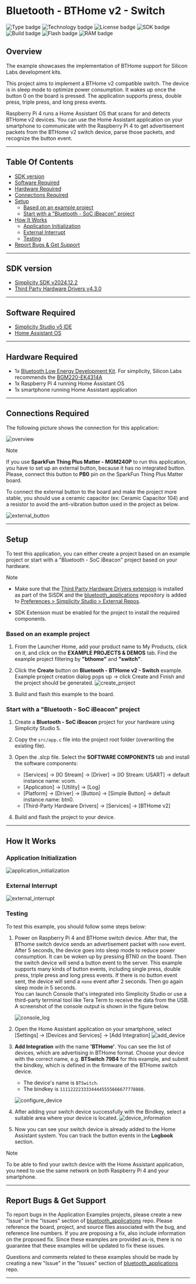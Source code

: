 # Bluetooth - BTHome v2 - Switch #

![Type badge](https://img.shields.io/badge/Type-Virtual%20Application-green)
![Technology badge](https://img.shields.io/badge/Technology-Bluetooth-green)
![License badge](https://img.shields.io/badge/License-Zlib-green)
![SDK badge](https://img.shields.io/badge/SDK-v2024.12.2-green)
![Build badge](https://img.shields.io/badge/Build-passing-green)
![Flash badge](https://img.shields.io/badge/Flash-190.98%20KB-blue)
![RAM badge](https://img.shields.io/badge/RAM-10.48%20KB-blue)

## Overview ##

The example showcases the implementation of BTHome support for Silicon Labs development kits.

This project aims to implement a BTHome v2 compatible switch. The device is in sleep mode to optimize power consumption. It wakes up once the button 0 on the board is pressed. The application supports press, double press, triple press, and long press events.

Raspberry Pi 4 runs a Home Assistant OS that scans for and detects BTHome v2 devices. You can use the Home Assistant application on your smartphone to communicate with the Raspberry Pi 4 to get advertisement packets from the BTHome v2 switch device, parse those packets, and recognize the button event.

---

## Table Of Contents ##

- [SDK version](#sdk-version)
- [Software Required](#software-required)
- [Hardware Required](#hardware-required)
- [Connections Required](#connections-required)
- [Setup](#setup)
  - [Based on an example project](#based-on-an-example-project)
  - [Start with a "Bluetooth - SoC iBeacon" project](#start-with-a-bluetooth---soc-ibeacon-project)
- [How It Works](#how-it-works)
  - [Application Initialization](#application-initialization)
  - [External Interrupt](#external-interrupt)
  - [Testing](#testing)
- [Report Bugs & Get Support](#report-bugs--get-support)

---

## SDK version ##

- [Simplicity SDK v2024.12.2](https://github.com/SiliconLabs/simplicity_sdk)
- [Third Party Hardware Drivers v4.3.0](https://github.com/SiliconLabs/third_party_hw_drivers_extension)

---

## Software Required ##

- [Simplicity Studio v5 IDE](https://www.silabs.com/developers/simplicity-studio)
- [Home Assistant OS](https://www.home-assistant.io/)

---

## Hardware Required ##

- 1x [Bluetooth Low Energy Development Kit](https://www.silabs.com/development-tools/wireless/bluetooth). For simplicity, Silicon Labs recommends the [BGM220-EK4314A](https://www.silabs.com/development-tools/wireless/bluetooth/bgm220-explorer-kit)
- 1x Raspberry Pi 4 running Home Assistant OS
- 1x smartphone running Home Assistant application

---

## Connections Required ##

The following picture shows the connection for this application:

![overview](image/overview.png)

> [!NOTE]
>
> If you use **SparkFun Thing Plus Matter - MGM240P** to run this application, you have to set up an external button, because it has no integrated button. Please, connect this button to **PB0** pin on the SparkFun Thing Plus Matter board.
>
> To connect the external button to the board and make the project more stable, you should use a ceramic capacitor (ex: Ceramic Capacitor 104) and a resistor to avoid the anti-vibration button used in the project as below.
>
> ![external_button](image/external_button.png)

---

## Setup ##

To test this application, you can either create a project based on an example project or start with a "Bluetooth - SoC iBeacon" project based on your hardware.

> [!NOTE]
>
> - Make sure that the [Third Party Hardware Drivers extension](https://github.com/SiliconLabs/third_party_hw_drivers_extension) is installed as part of the SiSDK and the [bluetooth_applications](https://github.com/SiliconLabs/bluetooth_applications) repository is added to [Preferences > Simplicity Studio > External Repos](https://docs.silabs.com/simplicity-studio-5-users-guide/latest/ss-5-users-guide-about-the-launcher/welcome-and-device-tabs).
>
> - SDK Extension must be enabled for the project to install the required components.

### Based on an example project ###

1. From the Launcher Home, add your product name to My Products, click on it, and click on the **EXAMPLE PROJECTS & DEMOS** tab. Find the example project filtering by **"bthome"** and **"switch"**.

2. Click the **Create** button on **Bluetooth - BTHome v2 - Switch** example. Example project creation dialog pops up -> click Create and Finish and the project should be generated.
   ![create_project](image/create_project.png)

3. Build and flash this example to the board.

### Start with a "Bluetooth - SoC iBeacon" project ###

1. Create a **Bluetooth - SoC iBeacon** project for your hardware using Simplicity Studio 5.

2. Copy the `src/app.c` file into the project root folder (overwriting the existing file).

3. Open the .slcp file. Select the **SOFTWARE COMPONENTS** tab and install the software components:

   - [Services] → [IO Stream] → [Driver] → [IO Stream: USART] → default instance name: vcom.
   - [Application] → [Utility] → [Log]
   - [Platform] → [Driver] → [Button] → [Simple Button] → default instance name: btn0.
   - [Third-Party Hardware Drivers] → [Services] → [BTHome v2]
  
4. Build and flash the project to your device.

---

## How It Works ##

### Application Initialization ###

![application_initialization](image/application_init.png)

### External Interrupt ###

![external_interrupt](image/external_event.png)

### Testing ###

To test this example, you should follow some steps below:

1. Power on Raspberry Pi 4 and BTHome switch device. After that, the BThome switch device sends an advertisement packet with `none` event. After 5 seconds, the device goes into sleep mode to reduce power consumption. It can be woken up by pressing BTN0 on the board. Then the switch device will send a button event to the server. This example supports many kinds of button events, including single press, double press, triple press and long press events. If there is no button event sent, the device will send a `none` event after 2 seconds. Then go again sleep mode in 5 seconds.  
You can launch Console that's integrated into Simplicity Studio or use a third-party terminal tool like Tera Term to receive the data from the USB. A screenshot of the console output is shown in the figure below.

   ![console_log](image/console_log.png)

2. Open the Home Assistant application on your smartphone, select [Settings] → [Devices and Services] → [Add Integration]
   ![add_device](image/add_device.png)

3. **Add Integration** with the name **'BTHome'**. You can see the list of devices, which are advertising in BTHome format. Choose your device with the correct name, e.g. **BTSwitch 79B4** for this example, and submit the bindkey, which is defined in the firmware of the BTHome switch device.

   - The device's name is `BTSwitch`.
   - The bindkey is  `11112222333344445555666677778888`.

   ![configure_device](image/configure_device.png)

4. After adding your switch device successfully with the Bindkey, select a suitable area where your device is located.
![device_information](image/device_information.png)

5. Now you can see your switch device is already added to the Home Assistant system. You can track the button events in the **Logbook** section.

> [!NOTE]
>
> To be able to find your switch device with the Home Assistant application, you need to use the same network on both Raspberry Pi 4 and your smartphone.

---

## Report Bugs & Get Support ##

To report bugs in the Application Examples projects, please create a new "Issue" in the "Issues" section of [bluetooth_applications](https://github.com/SiliconLabsSoftware/bluetooth_applications) repo. Please reference the board, project, and source files associated with the bug, and reference line numbers. If you are proposing a fix, also include information on the proposed fix. Since these examples are provided as-is, there is no guarantee that these examples will be updated to fix these issues.

Questions and comments related to these examples should be made by creating a new "Issue" in the "Issues" section of [bluetooth_applications](https://github.com/SiliconLabsSoftware/bluetooth_applications) repo.

---
